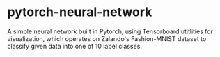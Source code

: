 # pytorch-neural-network
A simple neural network built in Pytorch, using Tensorboard utitlities for visualization, which operates on Zalando's Fashion-MNIST dataset to classify given data into one of 10 label classes.

